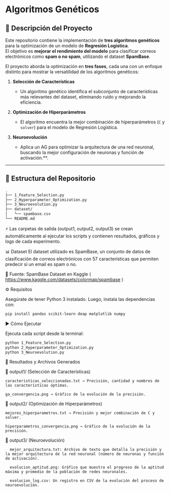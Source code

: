 # Algoritmos Genéticos

## 📌 Descripción del Proyecto  
Este repositorio contiene la implementación de **tres algoritmos genéticos** para la optimización de un modelo de **Regresión Logística**.  
El objetivo es **mejorar el rendimiento del modelo** para clasificar correos electrónicos como **spam o no spam**, utilizando el dataset **SpamBase**.  

El proyecto aborda la optimización en **tres fases**, cada una con un enfoque distinto para mostrar la versatilidad de los algoritmos genéticos:  

1. **Selección de Características**  
   - Un algoritmo genético identifica el subconjunto de características más relevantes del dataset, eliminando ruido y mejorando la eficiencia.  

2. **Optimización de Hiperparámetros**  
   - El algoritmo encuentra la mejor combinación de hiperparámetros (`C` y `solver`) para el modelo de Regresión Logística.  

3. **Neuroevolución**  
   - Aplica un AG para optimizar la arquitectura de una red neuronal, buscando la mejor configuración de neuronas y función de activación.**.  

---

## 📂 Estructura del Repositorio  
```bash
.
├── 1_Feature_Selection.py
├── 2_Hyperparameter_Optimization.py
├── 3_Neuroevolution.py
├── dataset/
│   └── spambase.csv
└── README.md
```
⚡ Las carpetas de salida (output1, output2, output3) se crean automáticamente al ejecutar los scripts y contienen resultados, gráficos y logs de cada experimento.

📊 Dataset
El dataset utilizado es SpamBase, un conjunto de datos de clasificación de correos electrónicos con 57 características que permiten predecir si un email es spam o no.

📎 Fuente: SpamBase Dataset en Kaggle ( https://www.kaggle.com/datasets/colormap/spambase )

⚙️ Requisitos

Asegúrate de tener Python 3 instalado. Luego, instala las dependencias con:
```bash
pip install pandas scikit-learn deap matplotlib numpy
```
▶️ Cómo Ejecutar

Ejecuta cada script desde la terminal:
```bash
python 1_Feature_Selection.py
python 2_Hyperparameter_Optimization.py
python 3_Neuroevolution.py
```
📑 Resultados y Archivos Generados
  
  📁 output1/ (Selección de Características)

    caracteristicas_seleccionadas.txt → Precisión, cantidad y nombres de las características óptimas.

    ga_convergencia.png → Gráfico de la evolución de la precisión.

  📁 output2/ (Optimización de Hiperparámetros)

    mejores_hiperparametros.txt → Precisión y mejor combinación de C y solver.

    hiperparametros_convergencia.png → Gráfico de la evolución de la precisión.

  📁 output3/ (Neuroevolución)

      mejor_arquitectura.txt: Archivo de texto que detalla la precisión y la mejor arquitectura de la red neuronal (número de neuronas y función de activación).

      evolucion_aptitud.png: Gráfico que muestra el progreso de la aptitud máxima y promedio de la población de redes neuronales.

      evolucion_log.csv: Un registro en CSV de la evolución del proceso de neuroevolución.
